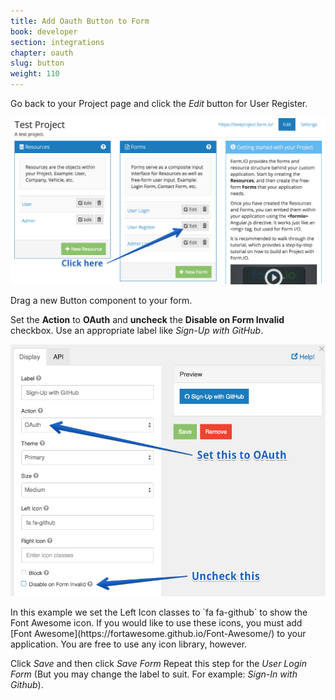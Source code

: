 ```yaml
---
title: Add Oauth Button to Form
book: developer
section: integrations
chapter: oauth
slug: button
weight: 110
---
```

Go back to your Project page and click the *Edit* button for User Register.

![](/assets/img/oauth/project-page-2.png)

Drag a new Button component to your form.

Set the **Action** to **OAuth** and **uncheck** the **Disable on Form Invalid** checkbox. Use an appropriate label like *Sign-Up with GitHub*.

![](/assets/img/oauth/project-oauth-button.png)

<p class="note" markdown="1">In this example we set the Left Icon classes to `fa fa-github` to show the Font Awesome icon. If you would like to use these icons, you must add [Font Awesome](https://fortawesome.github.io/Font-Awesome/) to your application. You are free to use any icon library, however.</p>

Click *Save* and then click *Save Form*
Repeat this step for the *User Login Form* (But you may change the label to suit. For example: *Sign-In with Github*).
